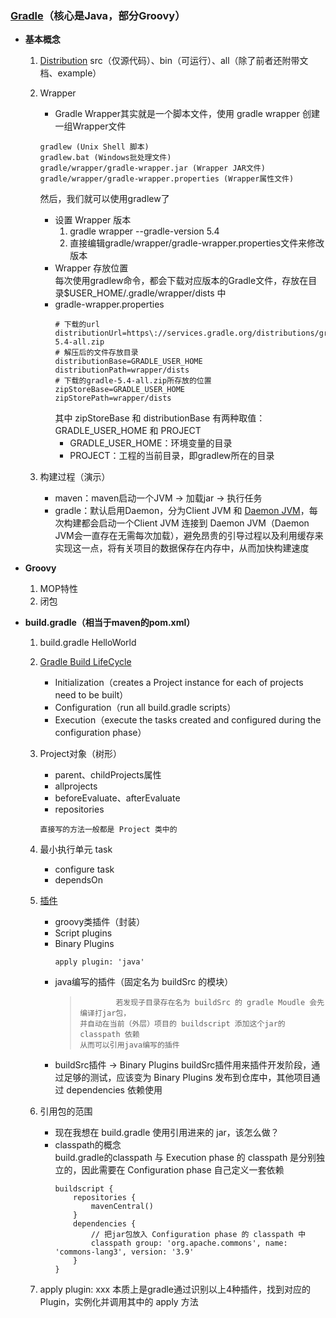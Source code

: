 ### [Gradle](https://gradle.org)（核心是Java，部分Groovy）
- **基本概念**
    1. 	[Distribution](https://services.gradle.org/distributions/)  src（仅源代码）、bin（可运行）、all（除了前者还附带文档、example）
    1. 	Wrapper
		
        - Gradle Wrapper其实就是一个脚本文件，使用 gradle wrapper 创建一组Wrapper文件
		    
        ```
        gradlew (Unix Shell 脚本)
        gradlew.bat (Windows批处理文件)
        gradle/wrapper/gradle-wrapper.jar (Wrapper JAR文件)
        gradle/wrapper/gradle-wrapper.properties (Wrapper属性文件)
        ```
        然后，我们就可以使用gradlew了
        - 设置 Wrapper 版本
            1. gradle wrapper --gradle-version 5.4  
            1. 直接编辑gradle/wrapper/gradle-wrapper.properties文件来修改版本
        - Wrapper 存放位置  
            每次使用gradlew命令，都会下载对应版本的Gradle文件，存放在目录$USER_HOME/.gradle/wrapper/dists 中
        - gradle-wrapper.properties
            ```
            # 下载的url
            distributionUrl=https\://services.gradle.org/distributions/gradle-5.4-all.zip
            # 解压后的文件存放目录
            distributionBase=GRADLE_USER_HOME
            distributionPath=wrapper/dists
            # 下载的gradle-5.4-all.zip所存放的位置
            zipStoreBase=GRADLE_USER_HOME
            zipStorePath=wrapper/dists
            ```
            其中 zipStoreBase   和 distributionBase 有两种取值：GRADLE_USER_HOME 和 PROJECT
            - GRADLE_USER_HOME：环境变量的目录
            - PROJECT：工程的当前目录，即gradlew所在的目录
    1. 构建过程（演示）
        - maven：maven启动一个JVM -> 加载jar -> 执行任务 
        - gradle：默认启用Daemon，分为Client JVM 和 [Daemon JVM](https://docs.gradle.org/current/userguide/gradle_daemon.html)，每次构建都会启动一个Client JVM 连接到 Daemon JVM（Daemon JVM会一直存在无需每次加载），避免昂贵的引导过程以及利用缓存来实现这一点，将有关项目的数据保存在内存中，从而加快构建速度


- **Groovy**
   1. MOP特性
   1. 闭包


- **build.gradle（相当于maven的pom.xml）**
   1. build.gradle HelloWorld
   2. [Gradle Build LifeCycle](https://docs.gradle.org/current/userguide/build_lifecycle.html)
        - Initialization（creates a Project instance for each of projects need to be built）
        - Configuration（run all build.gradle scripts）
        - Execution（execute the tasks created and configured during the configuration phase）
   3. Project对象（树形）
        - parent、childProjects属性
        - allprojects
        - beforeEvaluate、afterEvaluate
        - repositories  
    
        ```
        直接写的方法一般都是 Project 类中的
        ```
    
   1. 最小执行单元 task  
      - configure task
      - dependsOn
   1. [插件](https://docs.gradle.org/current/userguide/plugins.html#sec:using_plugins)
      - groovy类插件（封装）
      - Script plugins
      - Binary Plugins
        ```
        apply plugin: 'java'
        ```
      - java编写的插件（固定名为 buildSrc 的模块）  
        >             若发现子目录存在名为 buildSrc 的 gradle Moudle 会先编译打jar包，
        >     并自动在当前（外层）项目的 buildscript 添加这个jar的 classpath 依赖
        >     从而可以引用java编写的插件
      - buildSrc插件 -> Binary Plugins
        buildSrc插件用来插件开发阶段，通过足够的测试，应该变为 Binary Plugins 发布到仓库中，其他项目通过 dependencies 依赖使用
   1. 引用包的范围
      - 现在我想在 build.gradle 使用引用进来的 jar，该怎么做？
      - classpath的概念   
         build.gradle的classpath 与 Execution phase 的 classpath 是分别独立的，因此需要在 Configuration phase 自己定义一套依赖
        ```
        buildscript {
            repositories {
                mavenCentral()
            }
            dependencies {
                // 把jar包放入 Configuration phase 的 classpath 中
                classpath group: 'org.apache.commons', name: 'commons-lang3', version: '3.9'
            }
        }
        ```
    1. apply plugin: xxx 本质上是gradle通过识别以上4种插件，找到对应的Plugin<T>，实例化并调用其中的 apply 方法
